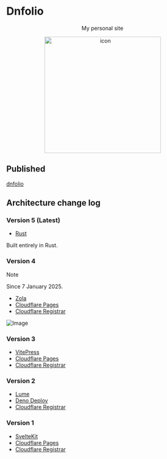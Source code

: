 # Dnfolio

<div align="center">
    <p>My personal site</p>
    <img width="305" alt="icon" src="https://github.com/user-attachments/assets/ab8b4125-3747-45b1-9511-c84e589a0a62">
</div>

## Published

[dnfolio](https://dnfolio.me)

## Architecture change log

### Version 5 (Latest)

- [Rust](https://www.rust-lang.org/)

Built entirely in Rust.

### Version 4

> [!NOTE]
> Since 7 January 2025.

- [Zola](https://getzola.org)
- [Cloudflare Pages](https://www.cloudflare.com/developer-platform/products/pages)
- [Cloudflare Registrar](https://www.cloudflare.com/products/registrar/)

![Image](https://github.com/user-attachments/assets/b0d98e0d-7717-4808-b68d-2dcf9169dc2a)

### Version 3

- [VitePress](https://vitepress.dev)
- [Cloudflare Pages](https://www.cloudflare.com/developer-platform/products/pages)
- [Cloudflare Registrar](https://www.cloudflare.com/products/registrar/)

### Version 2

- [Lume](https://lume.land/)
- [Deno Deploy](https://deno.com/deploy)
- [Cloudflare Registrar](https://www.cloudflare.com/products/registrar/)

### Version 1

- [SvelteKit](https://svelte.dev)
- [Cloudflare Pages](https://www.cloudflare.com/developer-platform/products/pages)
- [Cloudflare Registrar](https://www.cloudflare.com/products/registrar/)
